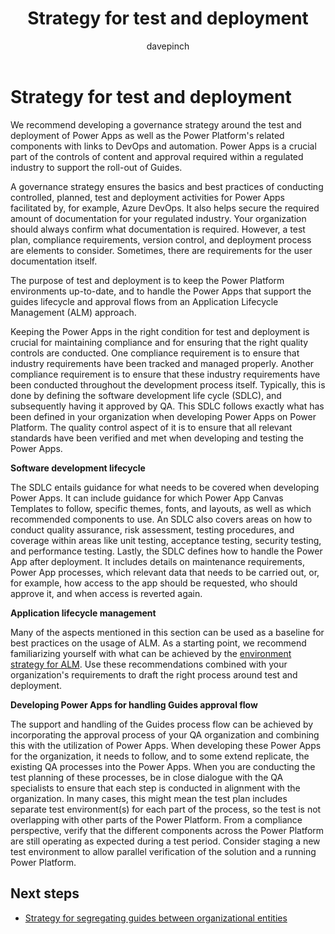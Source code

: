﻿---
title: Strategy for test and deployment
description: Learn about using Power Apps and Power Platform for test and deployment
ms.date: 03/09/2023
ms.topic: conceptual
author: davepinch
ms.author: davepinch
ms-reviewer: m-hartmann
ms.custom: bap-template
---

# Strategy for test and deployment

We recommend developing a governance strategy around the test and deployment of Power Apps as well as the Power Platform's related components with links to DevOps and automation. Power Apps is a crucial part of the controls of content and approval required within a regulated industry to support the roll-out of Guides.  
  
A governance strategy ensures the basics and best practices of conducting controlled, planned, test and deployment activities for Power Apps facilitated by, for example, Azure DevOps. It also helps secure the required amount of documentation for your regulated industry. Your organization should always confirm what documentation is required. However, a test plan, compliance requirements, version control, and deployment process are elements to consider. Sometimes, there are requirements for the user documentation itself.

The purpose of test and deployment is to keep the Power Platform environments up-to-date, and to handle the Power Apps that support the guides lifecycle and approval flows from an Application Lifecycle Management (ALM) approach.

Keeping the Power Apps in the right condition for test and deployment is crucial for maintaining compliance and for ensuring that the right quality controls are conducted. One compliance requirement is to ensure that industry requirements have been tracked and managed properly. Another compliance requirement is to ensure that these industry requirements have been conducted throughout the development process itself. Typically, this is done by defining the software development life cycle (SDLC), and subsequently having it approved by QA. This SDLC follows exactly what has been defined in your organization when developing Power Apps on Power Platform. The quality control aspect of it is to ensure that all relevant standards have been verified and met when developing and testing the Power Apps.

**Software development lifecycle**

The SDLC entails guidance for what needs to be covered when developing Power Apps. It can include guidance for which Power App Canvas Templates to follow, specific themes, fonts, and layouts, as well as which recommended components to use. An SDLC also covers areas on how to conduct quality assurance, risk assessment, testing procedures, and coverage within areas like unit testing, acceptance testing, security testing, and performance testing. Lastly, the SDLC defines how to handle the Power App after deployment. It includes details on maintenance requirements, Power App processes, which relevant data that needs to be carried out, or, for example, how access to the app should be requested, who should approve it, and when access is reverted again.

**Application lifecycle management**

Many of the aspects mentioned in this section can be used as a baseline for best practices on the usage of ALM. As a starting point, we recommend familiarizing yourself with what can be achieved by the [environment strategy for ALM](/power-platform/alm/environment-strategy-alm). Use these recommendations combined with your organization's requirements to draft the right process around test and deployment.

**Developing Power Apps for handling Guides approval flow**

The support and handling of the Guides process flow can be achieved by incorporating the approval process of your QA organization and combining this with the utilization of Power Apps. When developing these Power Apps for the organization, it needs to follow, and to some extend replicate, the existing QA processes into the Power Apps. When you are conducting the test planning of these processes, be in close dialogue with the QA specialists to ensure that each step is conducted in alignment with the organization. In many cases, this might mean the test plan includes separate test environment(s) for each part of the process, so the test is not overlapping with other parts of the Power Platform. From a compliance perspective, verify that the different components across the Power Platform are still operating as expected during a test period. Consider staging a new test environment to allow parallel verification of the solution and a running Power Platform.

## Next steps

- [Strategy for segregating guides between organizational entities](strategy-for-segregating-guides-between-organizational-entities.md)
